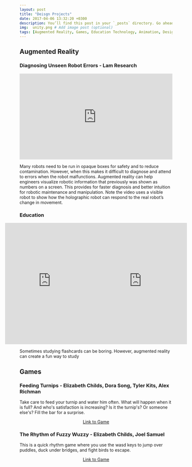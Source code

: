 ```yaml
---
layout: post
title: "Deisgn Projects"
date: 2017-04-06 13:32:20 +0300
description: You’ll find this post in your `_posts` directory. Go ahead and edit it and re-build the site to see your changes. # Add post description (optional)
img:  unity.png # Add image post (optional)
tags: [Augmented Reality, Games, Education Technology, Animation, Design] # add tag
---
```

## Augmented Reality
### Diagnosing Unseen Robot Errors - Lam Research
<div style="position: relative; padding-bottom: 56.25%; height: 0; overflow: hidden; max-width: 100%;">
  <iframe style="position: absolute; top: 0; left: 0; width: 100%; height: 100%;" src="https://drive.google.com/file/d/18OwcHgKRvxQDop5DaIBVCX3VmvaQQ6bx/preview" frameborder="0" allowfullscreen></iframe>
</div>

Many robots need to be run in opaque boxes for safety and to reduce contamination. However, when this makes it difficult to diagnose and attend to errors when the robot malfunctions. Augmented reality can help engineers visualize robotic information that previously was shown as numbers on a screen. This provides for faster diagnosis and better intuition for robotic maintenance and manipulation. Note the video uses a visible robot to show how the holographic robot can respond to the real robot’s change in movement.

### Education
<div style="display: flex; justify-content: center;">
<div style="display: flex;">
    <div style="flex: 1;">
        <iframe src="https://drive.google.com/file/d/1K4BgvfuFuLtcIip8PlXwF9Pl_2PQxxUZ/preview" height="400" frameborder="0" allowfullscreen="true"></iframe>
    </div>
    <div style="flex: 1;">
 <iframe src="https://drive.google.com/file/d/1TPx92Qq_4ciKT0sKNYZDCdYTqJTCPo-c/preview"  height="400" frameborder="0" allowfullscreen="true"></iframe>
    </div>
</div>
</div>

Sometimes studying flashcards can be boring. However, augmented reality can create a fun way to study

## Games
### Feeding Turnips - Elizabeth Childs, Dora Song, Tyler Kits, Alex Richman
Take care to feed your turnip and water him often. What will happen when it is full? And who's satisfaction is increasing? Is it the turnip's? Or someone else's? Fill the bar for a surprise.
<p align="center">
  <a href="https://liberty293.github.io/Turnip-/" style="text-align: center;">Link to Game</a>
</p>

### The Rhythm of Fuzzy Wuzzy - Elizabeth Childs, Joel Samuel
This is a quick rhythm game where you use the wasd keys to jump over puddles, duck under bridges, and fight birds to escape.
<p align="center">
  <a href="https://liberty293.github.io/CMSC435-Project/" style="text-align: center;">Link to Game</a>
</p>